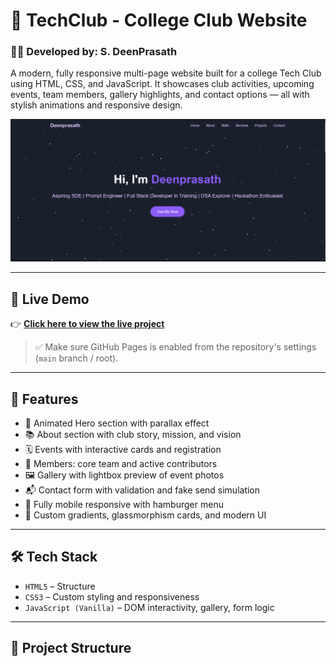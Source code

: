 # 🚀 TechClub - College Club Website
### 🧑‍💻 Developed by: **S. DeenPrasath**

A modern, fully responsive multi-page website built for a college Tech Club using HTML, CSS, and JavaScript. It showcases club activities, upcoming events, team members, gallery highlights, and contact options — all with stylish animations and responsive design.

![Demo Screenshot](portfolio.png)

---

## 🔗 Live Demo

👉 **[Click here to view the live project](https://Deenprasath.github.io/college-club-website/)**

> ✅ Make sure GitHub Pages is enabled from the repository's settings (`main` branch / root).

---

## 🌟 Features

- 🎯 Animated Hero section with parallax effect
- 📚 About section with club story, mission, and vision
- 🗓️ Events with interactive cards and registration
- 👥 Members: core team and active contributors
- 🖼️ Gallery with lightbox preview of event photos
- 📬 Contact form with validation and fake send simulation
- 📱 Fully mobile responsive with hamburger menu
- 🎨 Custom gradients, glassmorphism cards, and modern UI

---

## 🛠 Tech Stack

- `HTML5` – Structure
- `CSS3` – Custom styling and responsiveness
- `JavaScript (Vanilla)` – DOM interactivity, gallery, form logic

---

## 📁 Project Structure

